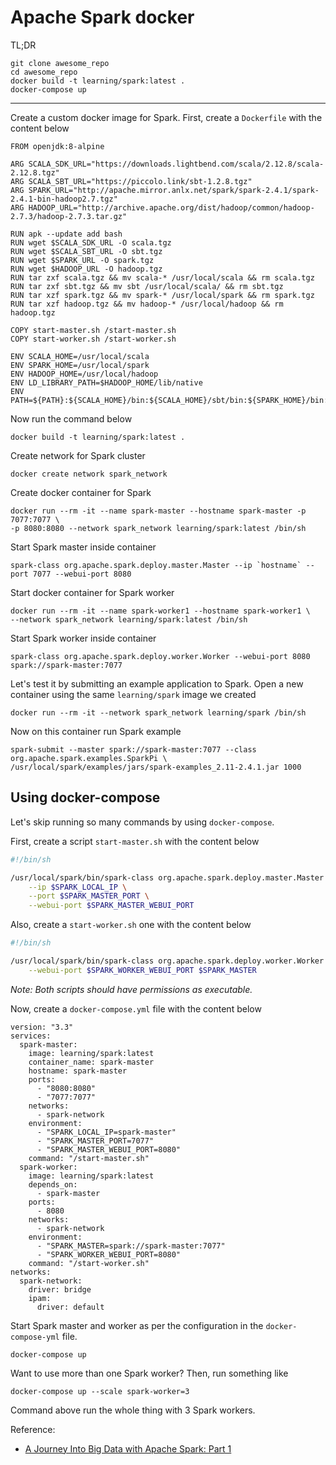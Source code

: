 # Apache Spark docker

TL;DR

```
git clone awesome_repo
cd awesome_repo
docker build -t learning/spark:latest .      
docker-compose up
```

---

Create a custom docker image for Spark. First, create a `Dockerfile` with the content below

```
FROM openjdk:8-alpine

ARG SCALA_SDK_URL="https://downloads.lightbend.com/scala/2.12.8/scala-2.12.8.tgz"  
ARG SCALA_SBT_URL="https://piccolo.link/sbt-1.2.8.tgz"
ARG SPARK_URL="http://apache.mirror.anlx.net/spark/spark-2.4.1/spark-2.4.1-bin-hadoop2.7.tgz" 
ARG HADOOP_URL="http://archive.apache.org/dist/hadoop/common/hadoop-2.7.3/hadoop-2.7.3.tar.gz"

RUN apk --update add bash
RUN wget $SCALA_SDK_URL -O scala.tgz 
RUN wget $SCALA_SBT_URL -O sbt.tgz 
RUN wget $SPARK_URL -O spark.tgz 
RUN wget $HADOOP_URL -O hadoop.tgz
RUN tar zxf scala.tgz && mv scala-* /usr/local/scala && rm scala.tgz  
RUN tar zxf sbt.tgz && mv sbt /usr/local/scala/ && rm sbt.tgz 
RUN tar xzf spark.tgz && mv spark-* /usr/local/spark && rm spark.tgz 
RUN tar xzf hadoop.tgz && mv hadoop-* /usr/local/hadoop && rm hadoop.tgz

COPY start-master.sh /start-master.sh
COPY start-worker.sh /start-worker.sh

ENV SCALA_HOME=/usr/local/scala 
ENV SPARK_HOME=/usr/local/spark 
ENV HADOOP_HOME=/usr/local/hadoop
ENV LD_LIBRARY_PATH=$HADOOP_HOME/lib/native
ENV PATH=${PATH}:${SCALA_HOME}/bin:${SCALA_HOME}/sbt/bin:${SPARK_HOME}/bin:${HADOOP_HOME}/bin:${LD_LIBRARY_PATH}
```

Now run the command below

```
docker build -t learning/spark:latest .      
```

Create network for Spark cluster

```
docker create network spark_network
```

Create docker container for Spark
```
docker run --rm -it --name spark-master --hostname spark-master -p 7077:7077 \ 
-p 8080:8080 --network spark_network learning/spark:latest /bin/sh
```

Start Spark master inside container
```
spark-class org.apache.spark.deploy.master.Master --ip `hostname` --port 7077 --webui-port 8080
```

Start docker container for Spark worker
```
docker run --rm -it --name spark-worker1 --hostname spark-worker1 \
--network spark_network learning/spark:latest /bin/sh
```

Start Spark worker inside container
```
spark-class org.apache.spark.deploy.worker.Worker --webui-port 8080 spark://spark-master:7077
```

 Let's test it by submitting an example application to Spark. Open a new container using the same `learning/spark` image we created
```
docker run --rm -it --network spark_network learning/spark /bin/sh  
```

Now on this container run Spark example
```
spark-submit --master spark://spark-master:7077 --class org.apache.spark.examples.SparkPi \
/usr/local/spark/examples/jars/spark-examples_2.11-2.4.1.jar 1000
```

##  Using docker-compose
 
Let's skip running so many commands by using `docker-compose`. 

First, create a script `start-master.sh` with the content below

```bash
#!/bin/sh

/usr/local/spark/bin/spark-class org.apache.spark.deploy.master.Master \
    --ip $SPARK_LOCAL_IP \
    --port $SPARK_MASTER_PORT \
    --webui-port $SPARK_MASTER_WEBUI_PORT
```

Also, create a `start-worker.sh` one with the content below

```bash
#!/bin/sh

/usr/local/spark/bin/spark-class org.apache.spark.deploy.worker.Worker \
    --webui-port $SPARK_WORKER_WEBUI_PORT $SPARK_MASTER
```

*Note: Both scripts should have permissions as executable.*

Now, create a `docker-compose.yml` file with the content below

```
version: "3.3"
services:
  spark-master:
    image: learning/spark:latest
    container_name: spark-master
    hostname: spark-master
    ports:
      - "8080:8080"
      - "7077:7077"
    networks:
      - spark-network
    environment:
      - "SPARK_LOCAL_IP=spark-master"
      - "SPARK_MASTER_PORT=7077"
      - "SPARK_MASTER_WEBUI_PORT=8080"
    command: "/start-master.sh"
  spark-worker:
    image: learning/spark:latest
    depends_on:
      - spark-master
    ports:
      - 8080
    networks:
      - spark-network
    environment:
      - "SPARK_MASTER=spark://spark-master:7077"
      - "SPARK_WORKER_WEBUI_PORT=8080"
    command: "/start-worker.sh"
networks:
  spark-network:
    driver: bridge
    ipam:
      driver: default
```

Start Spark master and worker as per the configuration in the `docker-compose-yml` file.

```
docker-compose up
```

Want to use more than one Spark worker? Then, run something like

```
docker-compose up --scale spark-worker=3
```

Command above run the whole thing with 3 Spark workers.


Reference:

- [A Journey Into Big Data with Apache Spark: Part 1](https://towardsdatascience.com/a-journey-into-big-data-with-apache-spark-part-1-5dfcc2bccdd2)


